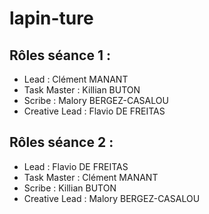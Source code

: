 # lapin-ture

## Rôles séance 1 :

- Lead : Clément MANANT
- Task Master : Killian BUTON
- Scribe : Malory BERGEZ-CASALOU
- Creative Lead : Flavio DE FREITAS

## Rôles séance 2 :

- Lead : Flavio DE FREITAS
- Task Master : Clément MANANT
- Scribe : Killian BUTON
- Creative Lead : Malory BERGEZ-CASALOU
